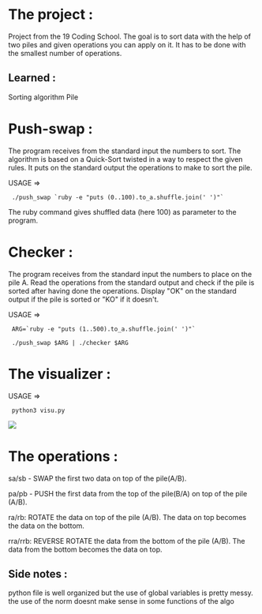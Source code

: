 # The project :
Project from the 19 Coding School. The goal is to sort data with the help of two piles and given operations you can apply on it. It has to be done with the smallest number of operations.

## Learned :
Sorting algorithm
Pile

# Push-swap :
The program receives from the standard input the numbers to sort. The algorithm is based on a Quick-Sort twisted in a way to respect the given rules. It puts on the standard output the operations to make to sort the pile.

USAGE => 

<code> ./push_swap \`ruby -e "puts (0..100).to_a.shuffle.join(' ')"\` </code>

The ruby command gives shuffled data (here 100) as parameter to the program.

# Checker :
The program receives from the standard input the numbers to place on the pile A. Read the operations from the standard output and check if the pile is sorted after having done the operations. Display "OK" on the standard output if the pile is sorted or "KO" if it doesn't.

USAGE => 

<code> ARG=\`ruby -e "puts (1..500).to_a.shuffle.join(' ')"\` </code>

<code> ./push_swap $ARG | ./checker $ARG </code>

# The visualizer :
USAGE => 

<code> python3 visu.py </code>

![](visu.gif)

# The operations :
sa/sb - SWAP the first two data on top of the pile(A/B). 

pa/pb - PUSH the first data from the top of the pile(B/A) on top of the pile (A/B).

ra/rb: ROTATE the data on top of the pile (A/B). The data on top becomes the data on the bottom.

rra/rrb: REVERSE ROTATE the data from the bottom of the pile (A/B). The data from the bottom becomes the data on top.

## Side notes :

python file is well organized but the use of global variables is pretty messy.
the use of the norm doesnt make sense in some functions of the algo
